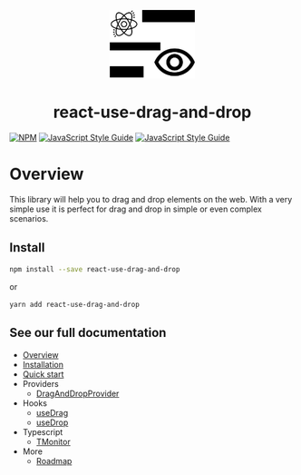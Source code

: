 <p align="center">
  <img src="https://raw.githubusercontent.com/lvsouza/react-use-drag-and-drop/master/src/assets/logo.png" width="150" alt="react-use-drag-and-drop" />
  <h1 align="center">react-use-drag-and-drop</h1>
</p>

 [![NPM](https://img.shields.io/npm/v/react-use-drag-and-drop.svg)](https://www.npmjs.com/package/react-use-drag-and-drop) [![JavaScript Style Guide](https://img.shields.io/npm/dm/react-use-drag-and-drop.svg)](https://www.npmjs.com/package/react-use-drag-and-drop) [![JavaScript Style Guide](https://img.shields.io/badge/code_style-standard-brightgreen.svg)](https://standardjs.com)

 # Overview

This library will help you to drag and drop elements on the web. With a very simple use it is perfect for drag and drop in simple or even complex scenarios.

## Install

```bash
npm install --save react-use-drag-and-drop
```
or
```bash
yarn add react-use-drag-and-drop
```

## See our full documentation

* [Overview](https://react-use-drag-and-drop.web.app/)
* [Installation](https://react-use-drag-and-drop.web.app/installation)
* [Quick start](https://react-use-drag-and-drop.web.app/quick-start)
* Providers
  * [DragAndDropProvider](https://react-use-drag-and-drop.web.app/providers/drag-and-drop-provider)
* Hooks
  * [useDrag](https://react-use-drag-and-drop.web.app/hooks/use-drag)
  * [useDrop](https://react-use-drag-and-drop.web.app/hooks/use-drop)
* Typescript
  * [TMonitor](https://react-use-drag-and-drop.web.app/typescript/i-observable)
* More
  * [Roadmap](https://react-use-drag-and-drop.web.app/more/roadmap)
